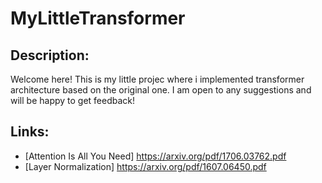 # MyLittleTransformer

## Description:
Welcome here! This is my little projec where i  implemented transformer architecture based on the original one. I am open to any suggestions and will be happy to get feedback!

## Links:
* [Attention Is All You Need] https://arxiv.org/pdf/1706.03762.pdf
* [Layer Normalization] https://arxiv.org/pdf/1607.06450.pdf
